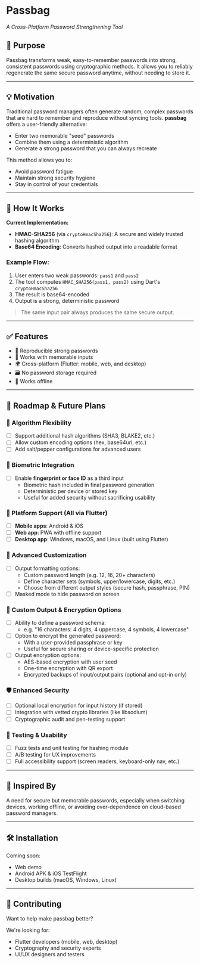 # Passbag

_A Cross-Platform Password Strengthening Tool_

## 🚀 Purpose

Passbag transforms weak, easy-to-remember passwords into strong, consistent passwords using cryptographic methods. It allows you to reliably regenerate the same secure password anytime, without needing to store it.

---

## 💡 Motivation

Traditional password managers often generate random, complex passwords that are hard to remember and reproduce without syncing tools. **passbag** offers a user-friendly alternative:

- Enter two memorable "seed" passwords
- Combine them using a deterministic algorithm
- Generate a strong password that you can always recreate

This method allows you to:

- Avoid password fatigue
- Maintain strong security hygiene
- Stay in control of your credentials

---

## 🔐 How It Works

**Current Implementation:**

- **HMAC-SHA256** (via `cryptoHmacSha256`): A secure and widely trusted hashing algorithm
- **Base64 Encoding**: Converts hashed output into a readable format

### Example Flow:

1. User enters two weak passwords: `pass1` and `pass2`
2. The tool computes `HMAC_SHA256(pass1, pass2)` using Dart's `cryptoHmacSha256`
3. The result is base64-encoded
4. Output is a strong, deterministic password

> The same input pair always produces the same secure output.

---

## ✅ Features

- 🔁 Reproducible strong passwords
- 🧠 Works with memorable inputs
- 🌍 Cross-platform (Flutter: mobile, web, and desktop)
- 🗃️ No password storage required
- 📶 Works offline

---

## 📅 Roadmap & Future Plans

### 🔄 Algorithm Flexibility

- [ ] Support additional hash algorithms (SHA3, BLAKE2, etc.)
- [ ] Allow custom encoding options (hex, base64url, etc.)
- [ ] Add salt/pepper configurations for advanced users

### 🧬 Biometric Integration

- [ ] Enable **fingerprint or face ID** as a third input
  - Biometric hash included in final password generation
  - Deterministic per device or stored key
  - Useful for added security without sacrificing usability

### 📱 Platform Support (All via Flutter)

- [ ] **Mobile apps**: Android & iOS
- [ ] **Web app**: PWA with offline support
- [ ] **Desktop app**: Windows, macOS, and Linux (built using Flutter)

### 🧩 Advanced Customization

- [ ] Output formatting options:
  - Custom password length (e.g. 12, 16, 20+ characters)
  - Define character sets (symbols, upper/lowercase, digits, etc.)
  - Choose from different output styles (secure hash, passphrase, PIN)
- [ ] Masked mode to hide password on screen

### 🔐 Custom Output & Encryption Options

- [ ] Ability to define a password schema:
  - e.g. "16 characters: 4 digits, 4 uppercase, 4 symbols, 4 lowercase"
- [ ] Option to encrypt the generated password:
  - With a user-provided passphrase or key
  - Useful for secure sharing or device-specific protection
- [ ] Output encryption options:
  - AES-based encryption with user seed
  - One-time encryption with QR export
  - Encrypted backups of input/output pairs (optional and opt-in only)

### 🛡️ Enhanced Security

- [ ] Optional local encryption for input history (if stored)
- [ ] Integration with vetted crypto libraries (like libsodium)
- [ ] Cryptographic audit and pen-testing support

### 🧪 Testing & Usability

- [ ] Fuzz tests and unit testing for hashing module
- [ ] A/B testing for UX improvements
- [ ] Full accessibility support (screen readers, keyboard-only nav, etc.)

---

## 🧠 Inspired By

A need for secure but memorable passwords, especially when switching devices, working offline, or avoiding over-dependence on cloud-based password managers.

---

## 🛠️ Installation

Coming soon:

- Web demo
- Android APK & iOS TestFlight
- Desktop builds (macOS, Windows, Linux)

---

## 🤝 Contributing

Want to help make passbag better?

We're looking for:

- Flutter developers (mobile, web, desktop)
- Cryptography and security experts
- UI/UX designers and testers
